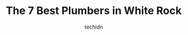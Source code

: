 ---
layout: ampstory
image: https://i0.wp.com/www.auto.or.id/wp-content/uploads/2023/06/papa-plumbing-heating-drainage-ltd-0-white-rock-1686327111.jpeg?resize=640,853
author: techidn
featured: false
description: White Rock, British Columbia, Canada is a haven for Plumbers enthusiasts, boasting an impressive array of 7 top-notch establishments. Whether youre a seasoned connoisseur or simply curious 
title: The 7 Best Plumbers in White Rock
cover:
   title: The 7 Best Plumbers in White Rock
   subtitle: AUTO.OR.ID
   background: https://www.auto.or.id/wp-content/uploads/2023/06/papa-plumbing-heating-drainage-ltd-0-white-rock-1686327111.jpeg

pages: 
 - layout: thirds
   top: <h1>#1 Well Done Plumbing and Heating</h1>
   bottom: "<p>Very professional. We needed our water main replaced because it was using original (~1960ish) 1/2 copper which was almost rotten trough. I was provided with two quotes. I</p>"
   background: https://www.auto.or.id/wp-content/uploads/2023/06/papa-plumbing-heating-drainage-ltd-1-white-rock-1686327113.png
   backgroundblur: true
 - layout: thirds
   top: <h1>#2 Bluesky Plumbing and Heating</h1>
   bottom: "<p>7168 128 St #105, Surrey, BC V3W 4E2, Canada</p>"
   background: https://www.auto.or.id/wp-content/uploads/2023/06/papa-plumbing-heating-drainage-ltd-2-white-rock-1686327114.png
   cta:
      link: https://www.auto.or.id/the-7-best-plumbers-in-white-rock/
      text: The 7 Best Plumbers in White Rock
 - layout: thirds
   top: <h1>#3 John Sadler Plumbing & Heating</h1>
   bottom: "<p>3739 155 St, Surrey, BC V3Z 0H1, Canada</p>"
   background: https://images.unsplash.com/photo-1632338962846-8319d1e4c0e0?ixlib=rb-4.0.3&ixid=MnwxMjA3fDB8MHxwaG90by1wYWdlfHx8fGVufDB8fHx8&auto=format&fit=crop&w=640&h=853&q=80
   cta:
      link: https://www.auto.or.id/the-7-best-plumbers-in-white-rock/
      text: The 7 Best Plumbers in White Rock
 - layout: thirds
   top: <h1>#4 Stuart Plumbing and Heating Ltd.</h1>
   bottom: "<p>13792 Malabar Ave, White Rock, BC V4B 2X9, Canada</p>"
   background: https://images.unsplash.com/photo-1615238359019-c8de4242e083?ixlib=rb-4.0.3&ixid=MnwxMjA3fDB8MHxwaG90by1wYWdlfHx8fGVufDB8fHx8&auto=format&fit=crop&w=640&h=853&q=80
   cta:
      link: https://www.auto.or.id/the-7-best-plumbers-in-white-rock/
      text: The 7 Best Plumbers in White Rock
 - layout: thirds
   top: <h1>#5 South Surrey Plumbing Ltd</h1>
   bottom: "<p>2940 King George Blvd #208, Surrey, BC V4P 1A2, Canada</p>"
   background: https://images.unsplash.com/photo-1522266925358-423ceac13bc9?ixlib=rb-4.0.3&ixid=MnwxMjA3fDB8MHxwaG90by1wYWdlfHx8fGVufDB8fHx8&auto=format&fit=crop&w=640&h=853&q=80
   cta:
      link: https://www.auto.or.id/the-7-best-plumbers-in-white-rock/
      text: The 7 Best Plumbers in White Rock
 - layout: thirds
   top: <h1>#6 OSO Plumbing and Heating</h1>
   bottom: "<p>6698 124 St, Surrey, BC V3W 0Z7, Canada</p>"
   background: https://images.unsplash.com/photo-1522120177514-2b16ebe5634d?ixlib=rb-4.0.3&ixid=MnwxMjA3fDB8MHxwaG90by1wYWdlfHx8fGVufDB8fHx8&auto=format&fit=crop&w=640&h=853&q=80
   cta:
      link: https://www.auto.or.id/the-7-best-plumbers-in-white-rock/
      text: The 7 Best Plumbers in White Rock
 - layout: thirds
   top: <h1>#7 Olson Plumbing And Heating, LTD</h1>
   bottom: "<p>15388 24 Ave #202, Surrey, BC V4A 2J2, Canada</p>"
   background: https://images.unsplash.com/photo-1621615645943-6948d5288720?ixlib=rb-4.0.3&ixid=MnwxMjA3fDB8MHxwaG90by1wYWdlfHx8fGVufDB8fHx8&auto=format&fit=crop&w=640&h=853&q=80
   cta:
      link: https://www.auto.or.id/the-7-best-plumbers-in-white-rock/
      text: The 7 Best Plumbers in White Rock
 - layout: thirds
   middle: Continue reading...
   background: https://images.unsplash.com/photo-1634907076255-a56723f9b9ad?ixlib=rb-4.0.3&ixid=MnwxMjA3fDB8MHxwaG90by1wYWdlfHx8fGVufDB8fHx8&auto=format&fit=crop&w=640&h=853&q=80
   cta:
      link: https://www.auto.or.id/the-7-best-plumbers-in-white-rock/
      text: The 7 Best Plumbers in White Rock

---
